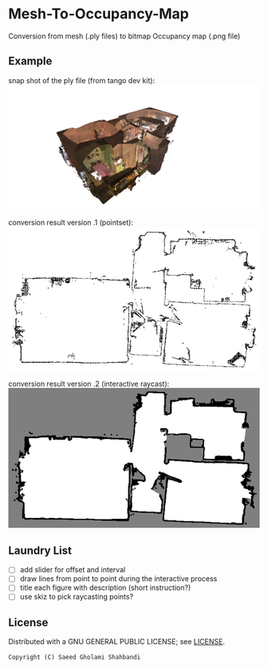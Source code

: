 Mesh-To-Occupancy-Map
=====================
Conversion from mesh (.ply files) to bitmap Occupancy map (.png file)

Example
-------
snap shot of the ply file (from tango dev kit):  
![mesh_snapshot](https://github.com/saeedghsh/Mesh-To-Occupancy-Map/blob/master/examples/mesh_snapshot.png)
<!-- <img src="url" alt="alt text" width="whatever" height="whatever"> -->

conversion result version .1 (pointset):  
![ogm_v.1](https://github.com/saeedghsh/Mesh-To-Occupancy-Map/blob/master/examples/20170131163311_.png)

conversion result version .2 (interactive raycast):  
![ogm_v.2](https://github.com/saeedghsh/Mesh-To-Occupancy-Map/blob/master/examples/20170131163311.png)

Laundry List
------------
- [ ] add slider for offset and interval
- [ ] draw lines from point to point during the interactive process
- [ ] title each figure with description (short instruction?)
- [ ] use skiz to pick raycasting points?

License
-------
Distributed with a GNU GENERAL PUBLIC LICENSE; see [LICENSE](https://github.com/saeedghsh/Mesh-To-Occupancy-Map/blob/master/LICENSE).
```
Copyright (C) Saeed Gholami Shahbandi
```
